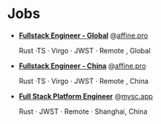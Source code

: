 # Jobs

-   [<b>Fullstack Engineer - Global</b>](./affine.pro-remote.md) @[affine.pro](http://affine.pro/)

    Rust ·TS · Virgo · JWST · Remote , Global

-   [<b>Fullstack Engineer - China</b>](./affine.pro.md) @[affine.pro](http://affine.pro/)

    Rust ·TS · Virgo · JWST · Remote , China

-   [<b>Full Stack Platform Engineer</b>](./mysc.app.md) @[mysc.app](https://mysc.app/)

    Rust · JWST · Remote · Shanghai, China
